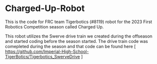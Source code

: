 # Charged-Up-Robot
This is the code for FRC team Tigerbotics (#8119) robot for the 2023 First Robotics Competition season called Charged Up.

  This robot utilizes the Swerve drive train we created during the offseason and started coding before the season started. The drive train code was comepleted during the   season and that code can be found here
  [ https://github.com/Imperial-High-School-TigerBotics/Tigerbotics_SwerveDrive ]
